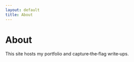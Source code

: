 ```yaml
---
layout: default
title: About
---
```


# About

This site hosts my portfolio and capture‑the‑flag write‑ups.
